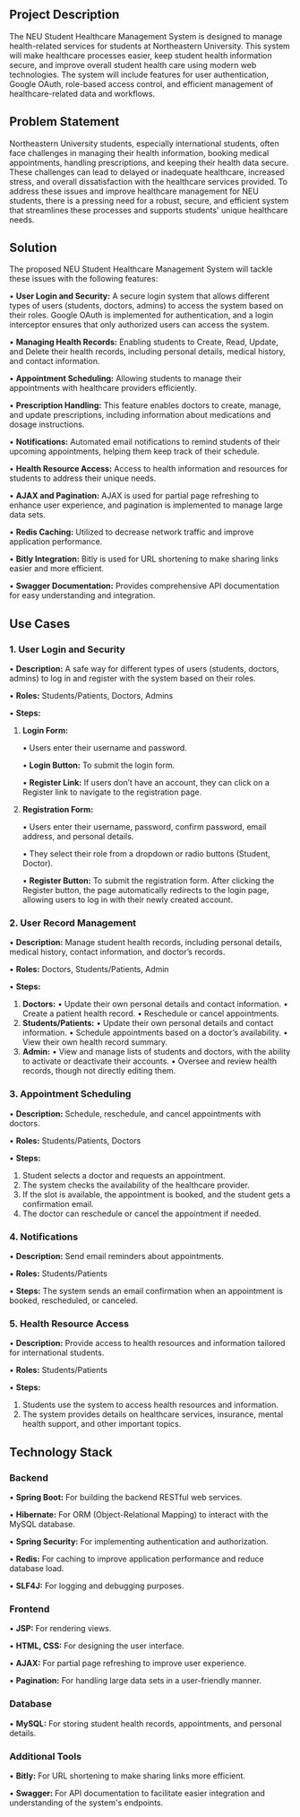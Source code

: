 ## Project Description
The NEU Student Healthcare Management System is designed to manage health-related services for students at Northeastern University. This system will make healthcare processes easier, keep student health information secure, and improve overall student health care using modern web technologies. The system will include features for user authentication, Google OAuth, role-based access control, and efficient management of healthcare-related data and workflows.

## Problem Statement
Northeastern University students, especially international students, often face challenges in managing their health information, booking medical appointments, handling prescriptions, and keeping their health data secure. These challenges can lead to delayed or inadequate healthcare, increased stress, and overall dissatisfaction with the healthcare services provided. To address these issues and improve healthcare management for NEU students, there is a pressing need for a robust, secure, and efficient system that streamlines these processes and supports students' unique healthcare needs.

## Solution
The proposed NEU Student Healthcare Management System will tackle these issues with the following features:

• **User Login and Security:** A secure login system that allows different types of users (students, doctors, admins) to access the system based on their roles. Google OAuth is implemented for authentication, and a login interceptor ensures that only authorized users can access the system.

• **Managing Health Records:** Enabling students to Create, Read, Update, and Delete their health records, including personal details, medical history, and contact information.

• **Appointment Scheduling:** Allowing students to manage their appointments with healthcare providers efficiently.

• **Prescription Handling:** This feature enables doctors to create, manage, and update prescriptions, including information about medications and dosage instructions.

• **Notifications:** Automated email notifications to remind students of their upcoming appointments, helping them keep track of their schedule.

• **Health Resource Access:** Access to health information and resources for students to address their unique needs.

• **AJAX and Pagination:** AJAX is used for partial page refreshing to enhance user experience, and pagination is implemented to manage large data sets.

• **Redis Caching:** Utilized to decrease network traffic and improve application performance.

• **Bitly Integration:** Bitly is used for URL shortening to make sharing links easier and more efficient.

• **Swagger Documentation:** Provides comprehensive API documentation for easy understanding and integration.

## Use Cases
### 1. User Login and Security
• **Description:** A safe way for different types of users (students, doctors, admins) to log in and register with the system based on their roles.

• **Roles:** Students/Patients, Doctors, Admins

• **Steps:**
  1. **Login Form:**

     • Users enter their username and password.

     • **Login Button:** To submit the login form.

     • **Register Link:** If users don’t have an account, they can click on a Register link to navigate to the registration page.
  2. **Registration Form:**

     • Users enter their username, password, confirm password, email address, and personal details. 
     
     • They select their role from a dropdown or radio buttons (Student, Doctor).

     • **Register Button:** To submit the registration form. After clicking the Register button, the page automatically redirects to the login page, allowing users to log in with their newly created account.

### 2. User Record Management
• **Description:** Manage student health records, including personal details, medical history, contact information, and doctor’s records.

• **Roles:** Doctors, Students/Patients, Admin

• **Steps:**
  1. **Doctors:**
     • Update their own personal details and contact information.
     • Create a patient health record.
     • Reschedule or cancel appointments.
  2. **Students/Patients:**
     • Update their own personal details and contact information.
     • Schedule appointments based on a doctor’s availability.
     • View their own health record summary.
  3. **Admin:**
     • View and manage lists of students and doctors, with the ability to activate or deactivate their accounts.
     • Oversee and review health records, though not directly editing them.

### 3. Appointment Scheduling
• **Description:** Schedule, reschedule, and cancel appointments with doctors.

• **Roles:** Students/Patients, Doctors

• **Steps:**
  1. Student selects a doctor and requests an appointment.
  2. The system checks the availability of the healthcare provider.
  3. If the slot is available, the appointment is booked, and the student gets a confirmation email.
  4. The doctor can reschedule or cancel the appointment if needed.

### 4. Notifications
• **Description:** Send email reminders about appointments.

• **Roles:** Students/Patients

• **Steps:** The system sends an email confirmation when an appointment is booked, rescheduled, or canceled.

### 5. Health Resource Access
• **Description:** Provide access to health resources and information tailored for international students.

• **Roles:** Students/Patients

• **Steps:**
  1. Students use the system to access health resources and information.
  2. The system provides details on healthcare services, insurance, mental health support, and other important topics.

## Technology Stack
### Backend
• **Spring Boot:** For building the backend RESTful web services.

• **Hibernate:** For ORM (Object-Relational Mapping) to interact with the MySQL database.

• **Spring Security:** For implementing authentication and authorization.

• **Redis:** For caching to improve application performance and reduce database load.

• **SLF4J:** For logging and debugging purposes.

### Frontend
• **JSP:** For rendering views.

• **HTML, CSS:** For designing the user interface.

• **AJAX:** For partial page refreshing to improve user experience.

• **Pagination:** For handling large data sets in a user-friendly manner.

### Database
• **MySQL:** For storing student health records, appointments, and personal details.

### Additional Tools
• **Bitly:** For URL shortening to make sharing links more efficient.

• **Swagger:** For API documentation to facilitate easier integration and understanding of the system's endpoints.
